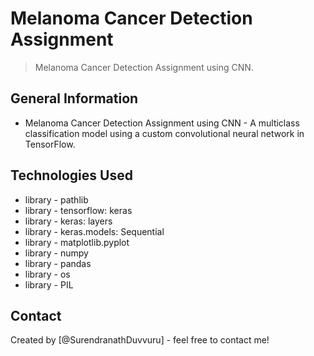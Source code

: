 # Melanoma Cancer Detection Assignment
> Melanoma Cancer Detection Assignment using CNN.

## General Information
- Melanoma Cancer Detection Assignment using CNN - A multiclass classification model using a custom convolutional neural network in TensorFlow.

## Technologies Used
- library - pathlib
- library - tensorflow: keras
- library - keras: layers
- library - keras.models: Sequential
- library - matplotlib.pyplot
- library - numpy
- library - pandas
- library - os
- library - PIL

## Contact
Created by [@SurendranathDuvvuru] - feel free to contact me!


<!-- Optional -->
<!-- ## License -->
<!-- This project is open source and available under the [... License](). -->

<!-- You don't have to include all sections - just the one's relevant to your project -->
